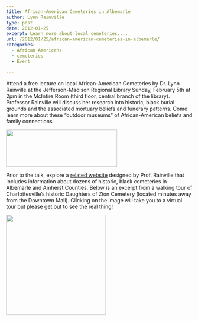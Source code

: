 ```yaml
---
title: African-American Cemeteries in Albemarle
author: Lynn Rainville
type: post
date: 2012-01-25
excerpt: Learn more about local cemeteries....
url: /2012/01/25/african-american-cemeteries-in-albemarle/
categories:
  - African Americans
  - cemeteries
  - Event

---
```

<p style="text-align: left;">
  Attend a free lecture on local African-American Cemeteries by Dr. Lynn Rainville at the Jefferson-Madison Regional Library Sunday, February 5th at 2pm in the McIntire Room (third floor, central branch of the library). Professor Rainville will discuss her research into historic, black burial grounds and the associated mortuary beliefs and funerary patterns. Come learn more about these &#8220;outdoor museums&#8221; of African-American beliefs and family connections.
</p>

[<img class="size-medium wp-image-339  alignleft" title="cemtalk" src="http://www.locohistory.org/blog/albemarle/wp-content/uploads/2012/01/cemtalk-300x100.jpg" alt="" width="300" height="100" />][1]

Prior to the talk, explore a [related website][2] designed by Prof. Rainville that includes information about dozens of historic, black cemeteries in Albemarle and Amherst Counties. Below is an excerpt from a walking tour of Charlottesville&#8217;s historic Daughters of Zion Cemetery (located minutes away from the Downtown Mall). Clicking on the image will take you to a virtual tour but please get out to see the real thing!
  
[<img class="alignnone size-medium wp-image-352" title="doz_wakingtour2" src="http://www.locohistory.org/blog/albemarle/wp-content/uploads/2012/01/doz_wakingtour2.jpg" alt="" width="270" height="270" />][3]

 [1]: http://www.locohistory.org/blog/albemarle/wp-content/uploads/2012/01/cemtalk.jpg
 [2]: http://www2.vcdh.virginia.edu/cem/
 [3]: http://www.locohistory.org/blog/albemarle/wp-content/uploads/2012/01/doz_wakingtour2.jpg
